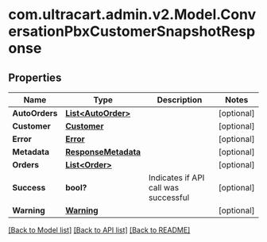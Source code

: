 # com.ultracart.admin.v2.Model.ConversationPbxCustomerSnapshotResponse
## Properties

Name | Type | Description | Notes
------------ | ------------- | ------------- | -------------
**AutoOrders** | [**List&lt;AutoOrder&gt;**](AutoOrder.md) |  | [optional] 
**Customer** | [**Customer**](Customer.md) |  | [optional] 
**Error** | [**Error**](Error.md) |  | [optional] 
**Metadata** | [**ResponseMetadata**](ResponseMetadata.md) |  | [optional] 
**Orders** | [**List&lt;Order&gt;**](Order.md) |  | [optional] 
**Success** | **bool?** | Indicates if API call was successful | [optional] 
**Warning** | [**Warning**](Warning.md) |  | [optional] 


[[Back to Model list]](../README.md#documentation-for-models) [[Back to API list]](../README.md#documentation-for-api-endpoints) [[Back to README]](../README.md)


